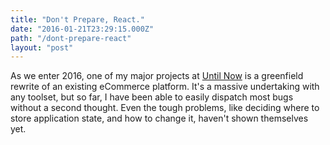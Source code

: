 ```yaml
---
title: "Don't Prepare, React."
date: "2016-01-21T23:29:15.000Z"
path: "/dont-prepare-react"
layout: "post"
---
```

As we enter 2016, one of my major projects at [Until Now](http://untilnow.co) is a greenfield rewrite of an existing eCommerce platform. It's a massive undertaking with any toolset, but so far, I have been able to easily dispatch most bugs without a second thought. Even the tough problems, like deciding where to store application state, and how to change it, haven't shown themselves yet.


